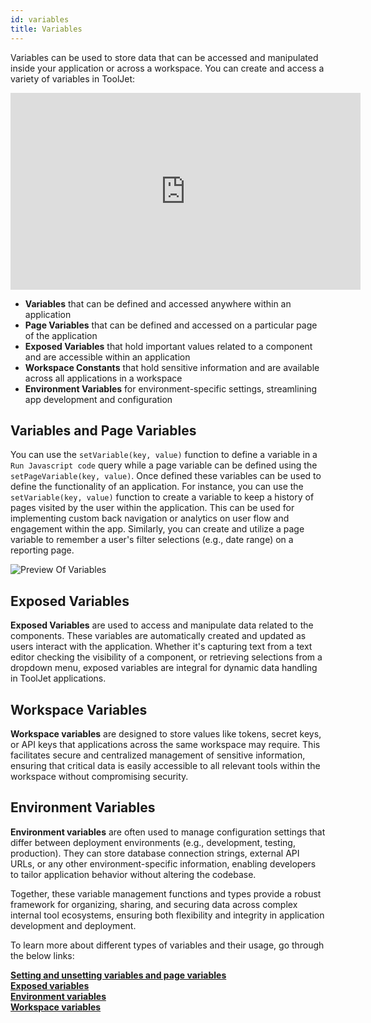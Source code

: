```yaml
---
id: variables
title: Variables 
---
```


Variables can be used to store data that can be accessed and manipulated inside your application or across a workspace. You can create and access a variety of variables in ToolJet:

<div class="video-container">
    <iframe width="560" height="315" src="https://www.youtube.com/embed/WQFaXqoIK_k?si=r-KqMnnKJKpaKcsz&rel=0" frameborder="0" allow="accelerometer; autoplay; encrypted-media; gyroscope; picture-in-picture" allowfullscreen></iframe>
</div>

- **Variables** that can be defined and accessed anywhere within an application 
- **Page Variables** that can be defined and accessed on a particular page of the application
- **Exposed Variables** that hold important values related to a component and are accessible within an application
- **Workspace Constants** that hold sensitive information and are available across all applications in a workspace
- **Environment Variables** for environment-specific settings, streamlining app development and configuration

<div style={{paddingTop:'24px', paddingBottom:'24px'}}>

## Variables and Page Variables
You can use the `setVariable(key, value)` function to define a variable in a `Run Javascript code` query while a page variable can be defined using the `setPageVariable(key, value)`. Once defined these variables can be used to define the functionality of an application. For instance, you can use the `setVariable(key, value)` function to create a variable to keep a history of pages visited by the user within the application. This can be used for implementing custom back navigation or analytics on user flow and engagement within the app. Similarly, you can create and utilize a page variable to remember a user's filter selections (e.g., date range) on a reporting page.

<div style={{textAlign: 'center'}}>
    <img className="screenshot-full" src="/img/tooljet-concepts/variables/variables-demo.png" alt="Preview Of Variables" />
</div>

</div>

<div style={{paddingTop:'24px', paddingBottom:'24px'}}>

## Exposed Variables
**Exposed Variables** are used to access and manipulate data related to the components. These variables are automatically created and updated as users interact with the application. Whether it's capturing text from a text editor checking the visibility of a component, or retrieving selections from a dropdown menu, exposed variables are integral for dynamic data handling in ToolJet applications.

</div>

<div style={{paddingTop:'24px', paddingBottom:'24px'}}>

## Workspace Variables 
**Workspace variables** are designed to store values like tokens, secret keys, or API keys that applications across the same workspace may require. This facilitates secure and centralized management of sensitive information, ensuring that critical data is easily accessible to all relevant tools within the workspace without compromising security.

</div>

<div style={{paddingTop:'24px', paddingBottom:'24px'}}>

## Environment Variables
**Environment variables** are often used to manage configuration settings that differ between deployment environments (e.g., development, testing, production). They can store database connection strings, external API URLs, or any other environment-specific information, enabling developers to tailor application behavior without altering the codebase.

</div>

Together, these variable management functions and types provide a robust framework for organizing, sharing, and securing data across complex internal tool ecosystems, ensuring both flexibility and integrity in application development and deployment.

To learn more about different types of variables and their usage, go through the below links:

**[Setting and unsetting variables and page variables](../how-to/run-actions-from-runjs)** <br/>
**[Exposed variables](../tooljet-concepts/exposed-variables)** <br/>
**[Environment variables](../setup/env-vars/)** <br/>
**[Workspace variables](../org-management/workspaces/workspace-variables/)**